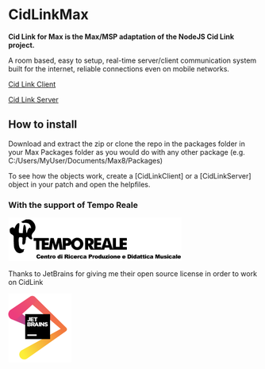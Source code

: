 # CidLinkMax
**Cid Link for Max is the Max/MSP adaptation of the NodeJS Cid Link project.**

A room based, easy to setup, real-time server/client communication system built for the internet, reliable connections even on mobile networks.


[Cid Link Client](https://github.com/EnricoPietrocola/CidLinkClient)

[Cid Link Server](https://github.com/EnricoPietrocola/CidLinkServer)

## How to install
Download and extract the zip or clone the repo in the packages folder in your Max Packages folder as you would do with any other package (e.g. C:/Users/MyUser/Documents/Max8/Packages)

To see how the objects work, create a [CidLinkClient] or a [CidLinkServer] object in your patch and open the helpfiles.

### **With the support of Tempo Reale**

[![temporeale.it](https://raw.githubusercontent.com/EnricoPietrocola/Cid/master/temporealelogo.png)](https://temporeale.it/en/)

Thanks to JetBrains for giving me their open source license in order to work on CidLink

[![JetBrainLogo](https://raw.githubusercontent.com/EnricoPietrocola/Cid/master/jetbrains128.png)](https://www.jetbrains.com/?from=CidReader(AndroidandWeb))

